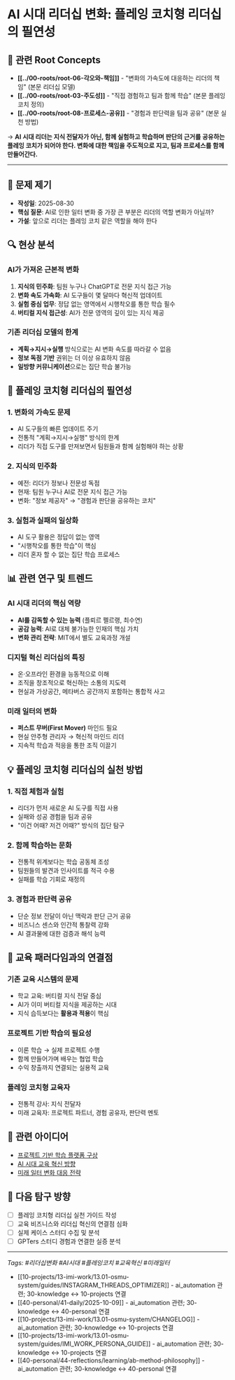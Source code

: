 # AI 시대 리더십 변화: 플레잉 코치형 리더십의 필연성

## 🌳 관련 Root Concepts

- **[[../00-roots/root-06-각오와-책임]]** - "변화의 가속도에 대응하는 리더의 책임" (본문 리더십 모델)
- **[[../00-roots/root-03-주도성]]** - "직접 경험하고 팀과 함께 학습" (본문 플레잉 코치 정의)
- **[[../00-roots/root-08-프로세스-공유]]** - "경험과 판단력을 팀과 공유" (본문 실천 방법)

→ **AI 시대 리더는 지식 전달자가 아닌, 함께 실험하고 학습하며 판단의 근거를 공유하는 플레잉 코치가 되어야 한다. 변화에 대한 책임을 주도적으로 지고, 팀과 프로세스를 함께 만들어간다.**

---

## 📝 문제 제기
- **작성일**: 2025-08-30
- **핵심 질문**: AI로 인한 일터 변화 중 가장 큰 부분은 리더의 역할 변화가 아닐까?
- **가설**: 앞으로 리더는 플레잉 코치 같은 역할을 해야 한다

## 🔍 현상 분석

### AI가 가져온 근본적 변화
1. **지식의 민주화**: 팀원 누구나 ChatGPT로 전문 지식 접근 가능
2. **변화 속도 가속화**: AI 도구들이 몇 달마다 혁신적 업데이트
3. **실험 중심 업무**: 정답 없는 영역에서 시행착오를 통한 학습 필수
4. **버티컬 지식 접근성**: AI가 전문 영역의 깊이 있는 지식 제공

### 기존 리더십 모델의 한계
- **계획→지시→실행** 방식으로는 AI 변화 속도를 따라갈 수 없음
- **정보 독점 기반** 권위는 더 이상 유효하지 않음
- **일방향 커뮤니케이션**으로는 집단 학습 불가능

## 🎯 플레잉 코치형 리더십의 필연성

### 1. 변화의 가속도 문제
- AI 도구들의 빠른 업데이트 주기
- 전통적 "계획→지시→실행" 방식의 한계
- 리더가 직접 도구를 만져보면서 팀원들과 함께 실험해야 하는 상황

### 2. 지식의 민주화
- 예전: 리더가 정보나 전문성 독점
- 현재: 팀원 누구나 AI로 전문 지식 접근 가능
- 변화: "정보 제공자" → "경험과 판단을 공유하는 코치"

### 3. 실험과 실패의 일상화
- AI 도구 활용은 정답이 없는 영역
- "시행착오를 통한 학습"이 핵심
- 리더 혼자 할 수 없는 집단 학습 프로세스

## 📊 관련 연구 및 트렌드

### AI 시대 리더의 핵심 역량
- **AI를 감독할 수 있는 능력** (플뢰르 펠르랭, 최수연)
- **공감 능력**: AI로 대체 불가능한 인재의 핵심 가치
- **변화 관리 전략**: MIT에서 별도 교육과정 개설

### 디지털 혁신 리더십의 특징
- 온·오프라인 환경을 능동적으로 이해
- 조직을 창조적으로 혁신하는 소통의 지도력
- 현실과 가상공간, 메타버스 공간까지 포함하는 통합적 사고

### 미래 일터의 변화
- **퍼스트 무버(First Mover)** 마인드 필요
- 현실 안주형 관리자 → 혁신적 마인드 리더
- 지속적 학습과 적응을 통한 조직 이끌기

## 💡 플레잉 코치형 리더십의 실천 방법

### 1. 직접 체험과 실험
- 리더가 먼저 새로운 AI 도구를 직접 사용
- 실패와 성공 경험을 팀과 공유
- "이건 어때? 저건 어때?" 방식의 집단 탐구

### 2. 함께 학습하는 문화
- 전통적 위계보다는 학습 공동체 조성
- 팀원들의 발견과 인사이트를 적극 수용
- 실패를 학습 기회로 재정의

### 3. 경험과 판단력 공유
- 단순 정보 전달이 아닌 맥락과 판단 근거 공유
- 비즈니스 센스와 인간적 통찰력 강화
- AI 결과물에 대한 검증과 해석 능력

## 🚀 교육 패러다임과의 연결점

### 기존 교육 시스템의 문제
- 학교 교육: 버티컬 지식 전달 중심
- AI가 이미 버티컬 지식을 제공하는 시대
- 지식 습득보다는 **활용과 적용**이 핵심

### 프로젝트 기반 학습의 필요성
- 이론 학습 → 실제 프로젝트 수행
- 함께 만들어가며 배우는 협업 학습
- 수익 창출까지 연결되는 실용적 교육

### 플레잉 코치형 교육자
- 전통적 강사: 지식 전달자
- 미래 교육자: 프로젝트 파트너, 경험 공유자, 판단력 멘토

## 🔗 관련 아이디어
- [프로젝트 기반 학습 플랫폼 구상](../business-ideas/)
- [AI 시대 교육 혁신 방향](../study-concepts/)
- [미래 일터 변화 대응 전략](../business-ideas/)

## 📅 다음 탐구 방향
- [ ] 플레잉 코치형 리더십 실천 가이드 작성
- [ ] 교육 비즈니스와 리더십 혁신의 연결점 심화
- [ ] 실제 케이스 스터디 수집 및 분석
- [ ] GPTers 스터디 경험과 연결한 실증 분석

---
*Tags: #리더십변화 #AI시대 #플레잉코치 #교육혁신 #미래일터*

- [[10-projects/13-imi-work/13.01-osmu-system/guides/INSTAGRAM_THREADS_OPTIMIZER]] - ai_automation 관련; 30-knowledge ↔ 10-projects 연결
- [[40-personal/41-daily/2025-10-09]] - ai_automation 관련; 30-knowledge ↔ 40-personal 연결
- [[10-projects/13-imi-work/13.01-osmu-system/CHANGELOG]] - ai_automation 관련; 30-knowledge ↔ 10-projects 연결
- [[10-projects/13-imi-work/13.01-osmu-system/guides/IMI_WORK_PERSONA_GUIDE]] - ai_automation 관련; 30-knowledge ↔ 10-projects 연결
- [[40-personal/44-reflections/learning/ab-method-philosophy]] - ai_automation 관련; 30-knowledge ↔ 40-personal 연결
